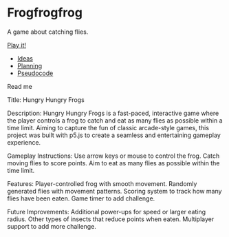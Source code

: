 # Frogfrogfrog

A game about catching flies.

[Play it!](https://pippinbarr.github.io/cart253-examples/topics/making/frogfrogfrog/index.html)

- [Ideas](./ideas.md)
- [Planning](./planning.md)
- [Pseudocode](./pseudocode.md)

Read me


Title: Hungry Hungry Frogs

Description:
Hungry Hungry Frogs is a fast-paced, interactive game where the player controls a frog to catch and eat as many flies as possible within a time limit. Aiming to capture the fun of classic arcade-style games, this project was built with p5.js to create a seamless and entertaining gameplay experience.

Gameplay Instructions:
Use arrow keys or mouse to control the frog.
Catch moving flies to score points.
Aim to eat as many flies as possible within the time limit.

Features:
Player-controlled frog with smooth movement.
Randomly generated flies with movement patterns.
Scoring system to track how many flies have been eaten.
Game timer to add challenge.

Future Improvements:
Additional power-ups for speed or larger eating radius.
Other types of insects that reduce points when eaten.
Multiplayer support to add more challenge.